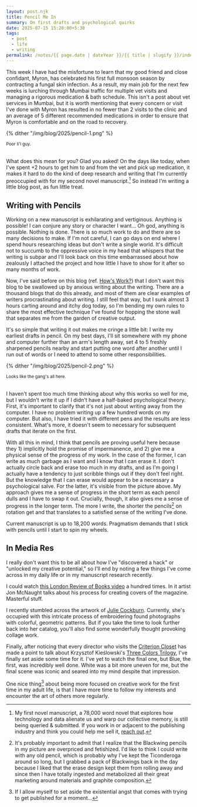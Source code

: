 ```yaml
---
layout: post.njk
title: Pencil Me In
summary: On first drafts and psychological quirks
date: 2025-07-15 15:20:00+5:30
tags:
  - post
  - life
  - writing
permalink: /notes/{{ page.date | dateYear }}/{{ title | slugify }}/index.html
---
```


This week I have had the misfortune to learn that my good friend and close confidant, Myron, has celebrated his first full monsoon season by contracting a fungal skin infection. As a result, my main job for the next few weeks is lurching through Mumbai traffic for multiple vet visits and managing a rigorous medication & bath schedule. This isn't a post about vet services in Mumbai, but it is worth mentioning that every concern or visit I've done with Myron has resulted in no fewer than 2 visits to the clinic and an average of 5 different recommended medications in order to ensure that Myron is comfortable and on the road to recovery.

{% dither "/img/blog/2025/pencil-1.png" %}
<div class="center-text"><small>Poor li'l guy.</small></div><br />

What does this mean for you? Glad you asked! On the days like today, when I've spent +2 hours to get him to and from the vet and pick up medication, it makes it hard to do the kind of deep research and writing that I'm currently preoccupied with for my second novel manuscript.[^1] So instead I'm writing a little blog post, as fun little treat.


## Writing with Pencils

Working on a new manuscript is exhilarating and vertiginous. Anything is possible! I can conjure any story or character I want... Oh god, anything is possible. Nothing is done. There is so much work to do and there are so many decisions to make. If I'm not careful, I can go days on end where I spend hours researching ideas but don't write a single world. It's difficult not to succumb to the oppressive voice in my head that whispers that the writing is subpar and I'll look back on this time embarrassed about how zealously I attached the project and how little I have to show for it after so many months of work.

Now, I've said before on this blog (ref. [How's Work?](/notes/2024/how-s-work/)) that I don't want this blog to be swallowed up by anxious writing about the writing. There are a thousand blogs that do this already, and most of them are clear examples of writers procrastinating about writing. I still feel that way, but I sunk almost 3 hours carting around and itchy dog today, so I'm bending my own rules to share the most effective technique I've found for hopping the stone wall that separates me from the garden of creative output.

It's so simple that writing it out makes me cringe a little bit: I write my earliest drafts in pencil. On my best days, I'll sit somewhere with my phone and computer further than an arm's length away, set 4 to 5 freshly sharpened pencils nearby and start putting one word after another until I run out of words or I need to attend to some other responsibilities.

{% dither "/img/blog/2025/pencil-2.png" %}
<div class="center-text"><small>Looks like the gang's all here.</small></div><br />

I haven't spent too much time thinking about why this works so well for me, but I wouldn't write it up if I didn't have a half-baked psychological theory. First, it's important to clarify that it's not just about writing away from the computer. I have no problem writing up a few hundred words on my computer. But also, I have tried it with different pens and the results are less consistent. What's more, it doesn't seem to necessary for subsequent drafts that iterate on the first.

With all this in mind, I think that pencils are proving useful here because they 1) implicitly hold the promise of impermanence, and 2) give me a physical sense of the progress of my work. In the case of the former, I can write as much garbage as I want and I know that I can erase it. I don't actually circle back and erase too much in my drafts, and as I'm going I actually have a tendency to just scribble things out if they don't feel right. But the knowledge that I can erase would appear to be a necessary a psychological salve. For the latter, it's visible from the picture above. My approach gives me a sense of progress in the short term as each pencil dulls and I have to swap it out. Crucially, though, it also gives me a sense of progress in the longer term. The more I write, the shorter the pencils[^2] on rotation get and that translates to a satisfied sense of the writing I've done.

Current manuscript is up to 18,200 words. Pragmatism demands that I stick with pencils until I start to spin my wheels.

## In Media Res

I really don't want this to be all about how I've "discovered a hack" or "unlocked my creative potential," so I'll end by noting a few things I've come across in my daily life or in my manuscript research recently.

I could watch [this London Review of Books video](https://www.youtube.com/watch?v=Ef6tlFVigsQ) a hundred times. In it artist Jon McNaught talks about his process for creating covers of the magazine. Masterful stuff.

I recently stumbled across the artwork of [Julie Cockburn](https://www.studiointernational.com/julie-cockburn-interview-telling-it-slant-flowers-gallery-kingsland-road-london). Currently, she's occupied with this intricate process of embroidering found photographs with colorful, geometric patterns. But if you take the time to look further back into her catalog, you'll also find some wonderfully thought provoking collage work.

Finally, after noticing that every director who visits the [Criterion Closet](https://www.youtube.com/playlist?list=PL7D89754A5DAD1E8E) has made a point to talk about Krzysztof Kieślowski's [Three Colors Trilogy](https://en.wikipedia.org/wiki/Three_Colours_trilogy), I've finally set aside some time for it. I've yet to watch the final one, but Blue, the first, was incredibly well done. White was a bit more uneven for me, but the final scene was iconic and seared into my mind despite that impression.

One nice thing[^3] about being more focused on creative work for the first time in my adult life, is that I have more time to follow my interests and encounter the art of others more regularly.


[^1]: My first novel manuscript, a 78,000 word novel that explores how technology and data alienate us and warp our collective memory, is still being queried & submitted. If you work in or adjacent to the publishing industry and think you could help me sell it, [reach out](mailto:josh@cyberb.space).
[^2]: It's probably important to admit that I realize that the Blackwing pencils in my picture are overpriced and fetishized. I'd like to think I could write with any old pencil, which is probably why I've kept the Ticonderoga around so long, but I grabbed a pack of Blackwings back in the day because I liked that the erase design kept them from rolling away and since then I have totally ingested and metabolized all their great marketing around materials and graphite composition.
[^3]: If I allow myself to set aside the existential angst that comes with trying to get published for a moment...
